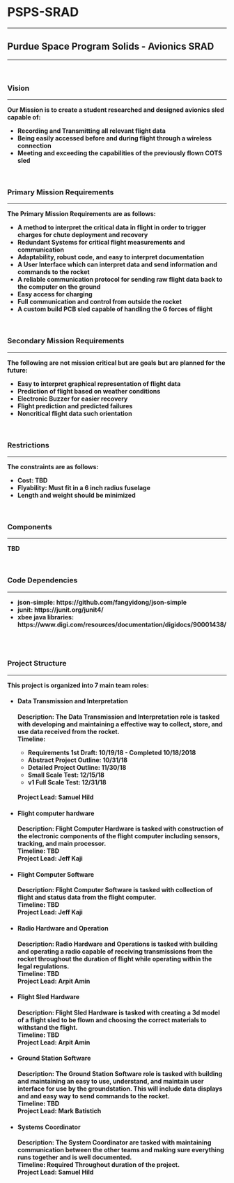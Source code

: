 # PSPS-SRAD
<hr>
<h2>Purdue Space Program Solids - Avionics SRAD</h2>
<hr>
<br>
<h3><b>Vision</h3>
<hr>
<p>
Our Mission is to create a student researched and designed avionics sled capable of:
<ul>
  <li> Recording and Transmitting all relevant flight data</li>
  <li> Being easily accessed before and during flight through a wireless connection</li>
  <li> Meeting and exceeding the capabilities of the previously flown COTS sled</li>
</ul>
</p>
<br>
<h3><b>Primary Mission Requirements</h3>
<hr>
<p>
The Primary Mission Requirements are as follows:
<ul>
  <li> A method to interpret the critical data in flight in order to trigger charges for chute deployment and recovery</li>
  <li> Redundant Systems for critical flight measurements and communication</li>
  <li> Adaptability, robust code, and easy to interpret documentation</li>
  <li> A User Interface which can interpret data and send information and commands to the rocket</li>
  <li> A reliable communication protocol for sending raw flight data back to the computer on the ground</li>
  <li> Easy access for charging</li>
  <li> Full communication and control from outside the rocket</li>  
  <li> A custom build PCB sled capable of handling the G forces of flight</li>
</ul>
</p>
<br>
<h3><b>Secondary Mission Requirements</h3>
<hr>
<p>
The following are not mission critical but are goals but are planned for the future:
<ul>
  <li> Easy to interpret graphical representation of flight data</li>
  <li> Prediction of flight based on weather conditions</li>
  <li> Electronic Buzzer for easier recovery</li>
  <li> Flight prediction and predicted failures</li>
  <li> Noncritical flight data such orientation</li>
</ul>
</p>
<br>
<h3>Restrictions</h3>
<hr>
<p>
  The constraints are as follows:
  <ul>
    <li> Cost: TBD</li>
    <li> Flyability: Must fit in a 6 inch radius fuselage</li>
    <li> Length and weight should be minimized</li>
  </ul>
</p>
<br>
<h3>Components</h3>
<hr>
<p>
  TBD
</p>
<br>
<h3>Code Dependencies</h3>
<hr>
<p>
  <ul>
    <li><b>json-simple:</b> https://github.com/fangyidong/json-simple</li>
    <li><b>junit: </b> https://junit.org/junit4/</li>
    <li><b>xbee java libraries: </b> https://www.digi.com/resources/documentation/digidocs/90001438/</li>
  </ul>
</p>
<br>
<br>
<h3>Project Structure</h3>
<hr>
<p>
This project is organized into 7 main team roles:
<ul>
  <li> 
    <h4> Data Transmission and Interpretation</h4>
    <p> 
      Description: The Data Transmission and Interpretation role is tasked with developing and maintaining a effective way to collect, store, and use data received from the rocket.<br>
      Timeline: 
        <ul>
          <li>Requirements 1st Draft: 10/19/18 - Completed 10/18/2018</li>
          <li>Abstract Project Outline: 10/31/18</li>
          <li>Detailed Project Outline: 11/30/18</li>
          <li>Small Scale Test: 12/15/18</li>
          <li>v1 Full Scale Test: 12/31/18</li>
        </ul>
      <br>
      Project Lead: Samuel Hild<br>
    </p>
  </li>
  <li> 
    <h4> Flight computer hardware</h4>
    <p> 
      Description: Flight Computer Hardware is tasked with construction of the electronic components of the flight computer including sensors, tracking, and main processor. <br>
      Timeline: TBD<br>
      Project Lead: Jeff Kaji<br>
    </p>
  </li>
  <li> 
    <h4> Flight Computer Software</h4>
    <p>
      Description: Flight Computer Software is tasked with collection of flight and status data from the flight computer.<br>
      Timeline: TBD<br>
      Project Lead: Jeff Kaji<br>
    </p>
  </li>
  <li> 
    <h4> Radio Hardware and Operation</h4>
    <p> 
      Description: Radio Hardware and Operations is tasked with building and operating a radio capable of receiving transmissions from the rocket throughout the duration of flight while operating within the legal regulations.<br>
      Timeline: TBD<br>
      Project Lead: Arpit Amin
    </p>
  </li>
  <li> 
    <h4> Flight Sled Hardware</h4>
    <p> 
      Description: Flight Sled Hardware is tasked with creating a 3d model of a flight sled to be flown and choosing the correct materials to withstand the flight.<br>
      Timeline: TBD<br>
      Project Lead: Arpit Amin<br>
    </p>
  </li>
  <li> 
    <h4> Ground Station Software</h4>
    <p>
      Description: The Ground Station Software role is tasked with building and maintaining an easy to use, understand, and maintain user interface for use by the groundstation. This will include data displays and and easy way to send commands to the rocket.<br>
      Timeline: TBD<br>      
      Project Lead: Mark Batistich<br>
    </p>
  </li>
  <li> 
    <h4> Systems Coordinator</h4>
    <p> 
      Description: The System Coordinator are tasked with maintaining communication between the other teams and making sure everything runs together and is well documented.<br>
      Timeline: Required Throughout duration of the project.<br>
      Project Lead: Samuel Hild<br>
    </p>  
  </li>
</ul>
</p>
<br>
